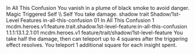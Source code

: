 <ability>
  <name>In All This Confusion</name>
  <flavor>You vanish in a plume of black smoke to avoid danger.</flavor>
  <keywords>
    <keyword>Magic</keyword>
  </keywords>
  <type>Triggered</type>
  <distance>Self</distance>
  <target>\\ Self</target>
  <trigger>You take damage.</trigger>
  <metadata>
    <class>shadow</class>
    <feature_type>trait</feature_type>
    <file_dpath>Shadow/1st-Level Features</file_dpath>
    <item_id>in-all-this-confusion</item_id>
    <item_index>01</item_index>
    <item_name>In All This Confusion</item_name>
    <level>1</level>
    <scc>mcdm.heroes.v1:feature.trait.shadow.1st-level-feature:in-all-this-confusion</scc>
    <scdc>1.1.1:13.1.2.1:01</scdc>
    <source>mcdm.heroes.v1</source>
    <type>feature/trait/shadow/1st-level-feature</type>
  </metadata>
  <effects>
    <effect type="mundane">You take half the damage, then can teleport up to 4 squares after the triggering effect resolves.</effect>
    <effect type="mundane" cost="Spend 1+ Insight">You teleport 1 additional square for each insight spent.</effect>
  </effects>
</ability>
